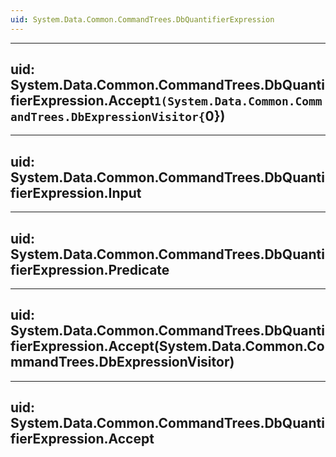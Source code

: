 ```yaml
---
uid: System.Data.Common.CommandTrees.DbQuantifierExpression
---
```


---
uid: System.Data.Common.CommandTrees.DbQuantifierExpression.Accept``1(System.Data.Common.CommandTrees.DbExpressionVisitor{``0})
---

---
uid: System.Data.Common.CommandTrees.DbQuantifierExpression.Input
---

---
uid: System.Data.Common.CommandTrees.DbQuantifierExpression.Predicate
---

---
uid: System.Data.Common.CommandTrees.DbQuantifierExpression.Accept(System.Data.Common.CommandTrees.DbExpressionVisitor)
---

---
uid: System.Data.Common.CommandTrees.DbQuantifierExpression.Accept
---
